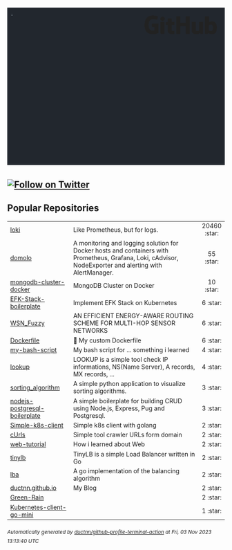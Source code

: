 ![gifOS](os.gif)

[![Follow on Twitter](https://shields.io/twitter/follow/ductn4?label=Follow)](https://twitter.com/ductn4) 
---

## Popular Repositories
<table>
<tr><td><a href="https://github.com/grafana/loki">loki</a></td><td>Like Prometheus, but for logs.</td><td align="center" width="12%">20460 :star:</td></tr>
<tr><td><a href="https://github.com/ductnn/domolo">domolo</a></td><td>A monitoring and logging solution for Docker hosts and containers with Prometheus, Grafana, Loki, cAdvisor, NodeExporter and alerting with AlertManager.</td><td align="center" width="12%">55 :star:</td></tr>
<tr><td><a href="https://github.com/ductnn/mongodb-cluster-docker">mongodb-cluster-docker</a></td><td>MongoDB Cluster on Docker</td><td align="center" width="12%">10 :star:</td></tr>
<tr><td><a href="https://github.com/ductnn/EFK-Stack-boilerplate">EFK-Stack-boilerplate</a></td><td>Implement EFK Stack on Kubernetes</td><td align="center" width="12%">6 :star:</td></tr>
<tr><td><a href="https://github.com/ductnn/WSN_Fuzzy">WSN_Fuzzy</a></td><td>AN EFFICIENT ENERGY-AWARE ROUTING SCHEME FOR MULTI-HOP SENSOR NETWORKS</td><td align="center" width="12%">6 :star:</td></tr>
<tr><td><a href="https://github.com/ductnn/Dockerfile">Dockerfile</a></td><td>🐳  My custom Dockerfile</td><td align="center" width="12%">6 :star:</td></tr>
<tr><td><a href="https://github.com/ductnn/my-bash-script">my-bash-script</a></td><td>My bash script for ... something i learned</td><td align="center" width="12%">4 :star:</td></tr>
<tr><td><a href="https://github.com/ductnn/lookup">lookup</a></td><td>LOOKUP is a simple tool check IP informations, NS(Name Server), A records, MX records, ...</td><td align="center" width="12%">4 :star:</td></tr>
<tr><td><a href="https://github.com/ductnn/sorting_algorithm">sorting_algorithm</a></td><td>A simple python application to visualize sorting algorithms.</td><td align="center" width="12%">3 :star:</td></tr>
<tr><td><a href="https://github.com/ductnn/nodejs-postgresql-boilerplate">nodejs-postgresql-boilerplate</a></td><td>A simple boilerplate for building CRUD using Node.js, Express, Pug and Postgresql.</td><td align="center" width="12%">3 :star:</td></tr>
<tr><td><a href="https://github.com/ductnn/Simple-k8s-client">Simple-k8s-client</a></td><td>Simple k8s client with golang</td><td align="center" width="12%">2 :star:</td></tr>
<tr><td><a href="https://github.com/ductnn/cUrls">cUrls</a></td><td>Simple tool crawler URLs form domain</td><td align="center" width="12%">2 :star:</td></tr>
<tr><td><a href="https://github.com/ductnn/web-tutorial">web-tutorial</a></td><td>How i learned about Web</td><td align="center" width="12%">2 :star:</td></tr>
<tr><td><a href="https://github.com/ductnn/tinylb">tinylb</a></td><td>TinyLB is a simple Load Balancer written in Go</td><td align="center" width="12%">2 :star:</td></tr>
<tr><td><a href="https://github.com/ductnn/lba">lba</a></td><td>A go implementation of the balancing algorithm</td><td align="center" width="12%">2 :star:</td></tr>
<tr><td><a href="https://github.com/ductnn/ductnn.github.io">ductnn.github.io</a></td><td>My Blog</td><td align="center" width="12%">2 :star:</td></tr>
<tr><td><a href="https://github.com/ductnn/Green-Rain">Green-Rain</a></td><td></td><td align="center" width="12%">2 :star:</td></tr>
<tr><td><a href="https://github.com/ductnn/Kubernetes-client-go-mini">Kubernetes-client-go-mini</a></td><td></td><td align="center" width="12%">1 :star:</td></tr>
</table>



<sub><i>Automatically generated by [ductnn/github-profile-terminal-action](https://github.com/ductnn/github-profile-terminal-action) at Fri, 03 Nov 2023 13:13:40 UTC</i></sub>
